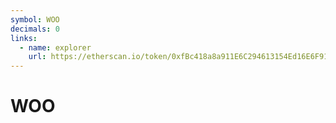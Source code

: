 ```yaml
---
symbol: WOO
decimals: 0
links:
  - name: explorer
    url: https://etherscan.io/token/0xfBc418a8a911E6C294613154Ed16E6F91c00f454
---
```


# WOO
